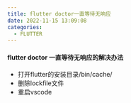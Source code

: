 ```yaml
---
title: flutter doctor一直等待无响应
date: 2022-11-15 13:09:08
categories:
  - FLUTTER
---
```

#### flutter doctor 一直等待无响应的解决办法
- 打开flutter的安装目录/bin/cache/
- 删除lockfile文件
- 重启vscode